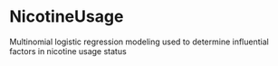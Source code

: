 # NicotineUsage
Multinomial logistic regression modeling used to determine influential factors in nicotine usage status 
